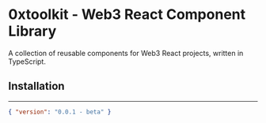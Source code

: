 # 0xtoolkit - Web3 React Component Library

A collection of reusable components for Web3 React projects, written in TypeScript.

## Installation



---

```json
{ "version": "0.0.1 - beta" }
```
